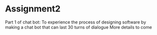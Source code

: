# Assignment2
Part 1 of chat bot:
To experience the process of designing software by making a chat bot that can last 30 turns of dialogue
More details to come
